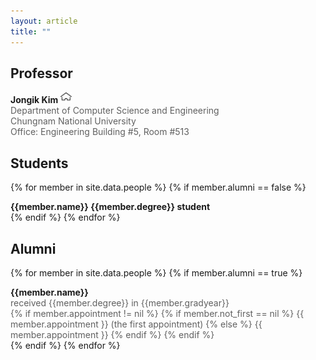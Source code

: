 ```yaml
---
layout: article
title: ""
---
```


## Professor

<div class="grid">
  <div class="cell cell--auto">
	  <div style="font-size: 1em; font-weight: bolder;">
      Jongik Kim 
      <script type="text/javascript">
      var email="jongik"
      var domain="cnu.ac.kr"
      document.write("<a style=text-decoration:none href="+"mail"+"to:"+email+"@"+domain+">"+"<img src=\"assets\/email.png\" height=\"18\" width=\"18\">"+"<\/a>")
      </script>
      <a href="https://jongikkim.github.io"><img src="assets/home.png" height="18" width="18"></a>
      </div>
	  <div style="color: #606060; font-size: 1em;">
	  Department of Computer Science and Engineering
      </div>
	  <div style="color: #606060; font-size: 1em;">
	  Chungnam National University
      </div>
	  <div style="color: #606060; font-size: 1em;">
      Office: Engineering Building #5, Room #513
	  </div>
  </div>
</div>

## Students
{% for member in site.data.people %}
    {% if member.alumni == false %}
<div class="grid">
  <div class="cell cell--auto">
	  <div style="font-size: 1em; font-weight: bolder;">{{member.name}} {{member.degree}} student</div>
  </div>
</div>

<div class="m-3"></div>
    {% endif %}
{% endfor %}
	  
## Alumni
{% for member in site.data.people %}
    {% if member.alumni == true %}
<div class="grid">
  <div class="cell cell--auto">
	  <div style="font-size: 1em; font-weight: bolder;">{{member.name}}</div>
	  <div style="color: #606060; font-size: 1em;"> received {{member.degree}} in {{member.gradyear}}</div>
	  <div style="color: #606060; font-size: 1em;">
          {% if member.appointment != nil %}
		      {% if member.not_first == nil %}
                  {{ member.appointment }} (the first appointment)
		      {% else %}
		          {{ member.appointment }}
		      {% endif %}
          {% endif %}
	  </div>
  </div>
</div>

<div class="m-3"></div>
    {% endif %}
{% endfor %}
